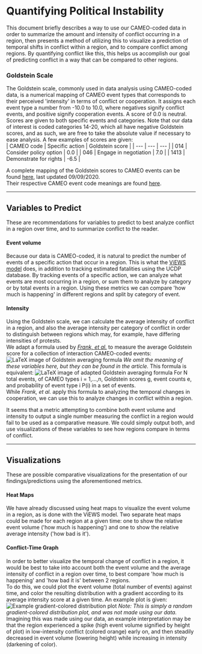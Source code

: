 # Quantifying Political Instability
This document briefly describes a way to use our CAMEO-coded data in order to summarize the amount and intensity of conflict occurring in a region, then presents a method of utilizing this to visualize a prediction of temporal shifts in conflict within a region, and to compare conflict among regions. By quantifying conflict like this, this helps us accomplish our goal of predicting conflict in a way that can be compared to other regions.

### Goldstein Scale
The Goldstein scale, commonly used in data analysis using CAMEO-coded data, is a numerical mapping of CAMEO event types that corresponds to their perceived 'intensity' in terms of conflict or cooperation. It assigns each event type a number from -10.0 to 10.0, where negatives signify conflict events, and positive signify cooperation events. A score of 0.0 is neutral. Scores are given to both specific events and categories. Note that our data of interest is coded categories 14-20, which all have negative Goldstein scores, and as such, we are free to take the absolute value if necessary to ease analysis. A few examples of scores are given:  
| CAMEO code | Specific action | Goldstein score |
| --- | --- | --- |
| 014 | Consider policy option | 0.0 |
| 046 | Engage in negotiation | 7.0 |
| 1413 | Demonstrate for rights | -6.5 |

A complete mapping of the Goldstein scores to CAMEO events can be found [here](https://www.gdeltproject.org/data/lookups/CAMEO.goldsteinscale.txt), last updated 09/09/2020.  
Their respective CAMEO event code meanings are found [here](http://data.gdeltproject.org/documentation/CAMEO.Manual.1.1b3.pdf).
___
## Variables to Predict
These are recommendations for variables to predict to best analyze conflict in a region over time, and to summarize conflict to the reader.

#### Event volume
Because our data is CAMEO-coded, it is natural to predict the number of events of a specific action that occur in a region. This is what the [ViEWS model](https://www.pcr.uu.se/research/views/methodology/about_the_data/dependent-variables/) does, in addition to tracking estimated fatalities using the UCDP database. By tracking events of a specific action, we can analyze what events are most occurring in a region, or sum them to analyze by category or by total events in a region. Using these metrics we can compare 'how much is happening' in different regions and split by category of event.

#### Intensity
Using the Goldstein scale, we can calculate the average intensity of conflict in a region, and also the average intensity per category of conflict in order to distinguish between regions which may, for example, have differing intensities of protests.  
We adapt a formula used by [*Frank, et al.*](https://advances.sciencemag.org/content/advances/4/1/eaao5348.full.pdf) to measure the average Goldstein score for a collection of interaction CAMEO-coded events:
![LaTeX image of Goldstein averaging formula](https://latex2png.com/pngs/380953c58ed95ccff4c6b14901d0a53a.png)
*We omit the meaning of these variables here, but they can be found in the article.*
This formula is equivalent:
![LaTeX image of adapted Goldstein averaging formula](https://latex2png.com/pngs/d8e679f6c5d6ef2117063e97e60032f6.png)
For N total events, of CAMEO types i = 1,...,n, Goldstein scores g, event counts e, and probability of event type i P(i) in a set of events.  
While *Frank, et al.* apply this formula to analyzing the temporal changes in cooperation, we can use this to analyze changes in conflict within a region.  

It seems that a metric attempting to combine both event volume and intensity to output a single number measuring the conflict in a region would fail to be used as a comparative measure. We could simply output both, and use visualizations of these variables to see how regions compare in terms of conflict.
___
## Visualizations
These are possible comparative visualizations for the presentation of our findings/predictions using the aforementioned metrics.

#### Heat Maps
We have already discussed using heat maps to visualize the event volume in a region, as is done with the ViEWS model. Two separate heat maps could be made for each region at a given time: one to show the relative event volume ('how much is happening') and one to show the relative average intensity ('how bad is it').

#### Conflict-Time Graph
In order to better visualize the temporal change of conflict in a region, it would be best to take into account both the event volume and the average intensity of conflict in a region over time, to best compare 'how much is happening' and 'how bad it is' between 2 regions.  
To do this, we could plot the event volume (total number of events) against time, and color the resulting distribution with a gradient according to its average intensity score at a given time. An example plot is given:
![Example gradient-colored distribution plot](https://i.stack.imgur.com/4QQnx.jpg)
*Note: This is simply a random gradient-colored distribution plot, and was not made using our data.*
Imagining this was made using our data, an example interpretation may be that the region experienced a spike (high event volume signified by height of plot) in low-intensity conflict (colored orange) early on, and then steadily decreased in event volume (lowering height) while increasing in intensity (darkening of color).
